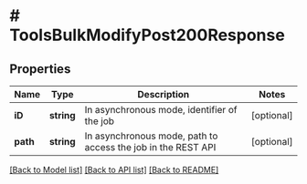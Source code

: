 # # ToolsBulkModifyPost200Response

## Properties

Name | Type | Description | Notes
------------ | ------------- | ------------- | -------------
**iD** | **string** | In asynchronous mode, identifier of the job | [optional]
**path** | **string** | In asynchronous mode, path to access the job in the REST API | [optional]

[[Back to Model list]](../../README.md#models) [[Back to API list]](../../README.md#endpoints) [[Back to README]](../../README.md)
